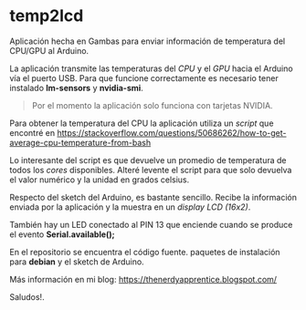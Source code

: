 # temp2lcd
Aplicación hecha en Gambas para enviar información de temperatura del CPU/GPU al Arduino.

La aplicación transmite las temperaturas del *CPU* y el *GPU* hacia el Arduino vía el puerto USB.
Para que funcione correctamente es necesario tener instalado **lm-sensors** y **nvidia-smi**.

> Por el momento la aplicación solo funciona con tarjetas NVIDIA. 

Para obtener la temperatura del CPU la aplicación utiliza un *script* que encontré en https://stackoverflow.com/questions/50686262/how-to-get-average-cpu-temperature-from-bash

Lo interesante del script es que devuelve un promedio de temperatura de todos los *cores* disponibles. Alteré levente el script para que solo devuelva el valor numérico y la unidad en grados celsius.

Respecto del sketch del Arduino, es bastante sencillo. Recibe la información enviada por la aplicación y la muestra en un *display LCD (16x2)*.

También hay un LED conectado al PIN 13 que enciende cuando se produce el evento **Serial.available();**

En el repositorio se encuentra el código fuente. paquetes de instalación para **debian** y el sketch de Arduino.

Más información en mi blog: https://thenerdyapprentice.blogspot.com/

Saludos!.
